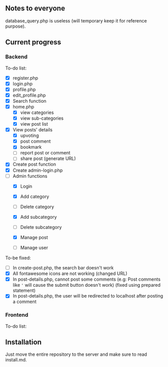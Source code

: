 ## Notes to everyone

database\_query.php is useless (will temporary keep it for reference purpose).

## Current progress

### Backend

To-do list:

- [x] register.php
- [x] login.php
- [x] profile.php
- [x] edit\_profile.php
- [x] Search function
- [x] home.php	
	- [x] view categories
	- [x] view sub-categories
	- [x] view post list
- [x] View posts' details 	
	- [x] upvoting
	- [x] post comment
	- [x] bookmark
	- [ ] report post or comment
	- [ ] share post (generate URL)
- [x] Create post function
- [x] Create admin-login.php
- [ ] Admin functions
	- [x] Login
	- [x] Add category
	- [ ] Delete category
	- [x] Add subcategory
	- [ ] Delete subcategory
	- [x] Manage post
	- [ ] Manage user
	

To-be fixed:

- [ ] In create-post.php, the search bar doesn't work
- [x] All fontawesome icons are not working (changed URL)
- [x] In post-details.php, cannot post some comments (e.g: Post comments like `'` will cause the submit button doesn't work) (fixed using prepared statement)
- [x] In post-details.php, the user will be redirected to localhost after posting a comment

### Frontend

To-do list:

## Installation

Just move the entire repository to the server and make sure to read install.md.
